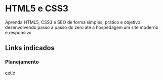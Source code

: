 #   HTML5 e  CSS3
Aprenda HTML5, CSS3 e SEO de forma simples, prático e objetivo desenvolvendo passo a passo do zero até a hospedagem um site moderno e responsivo
## Links indicados
### Planejamento
[cetic](https://www.cetic.br/)
